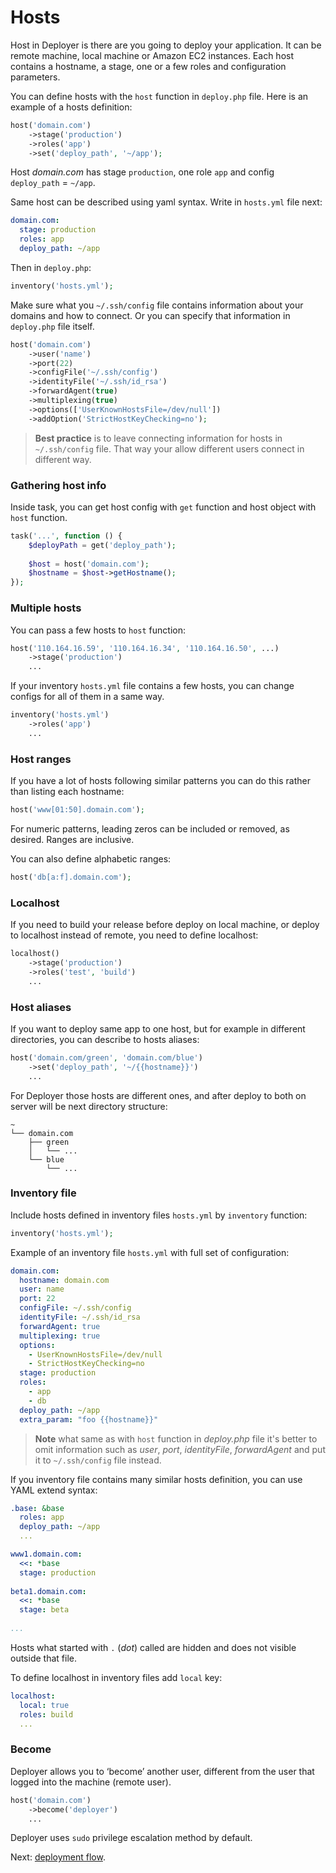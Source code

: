 # Hosts

Host in Deployer is there are you going to deploy your application. It can be remote machine, local machine or Amazon EC2 instances.
Each host contains a hostname, a stage, one or a few roles and configuration parameters. 

You can define hosts with the `host` function in `deploy.php` file. Here is an example of a hosts definition:

~~~php
host('domain.com')
    ->stage('production')
    ->roles('app')
    ->set('deploy_path', '~/app');
~~~

Host *domain.com* has stage `production`, one role `app` and config `deploy_path` = `~/app`.

Same host can be described using yaml syntax. Write in `hosts.yml` file next:

~~~yaml
domain.com:
  stage: production
  roles: app
  deploy_path: ~/app
~~~

Then in `deploy.php`:

~~~php
inventory('hosts.yml');
~~~

Make sure what you `~/.ssh/config` file contains information about your domains and how to connect.
Or you can specify that information in `deploy.php` file itself.

~~~php
host('domain.com')
    ->user('name')
    ->port(22)
    ->configFile('~/.ssh/config')
    ->identityFile('~/.ssh/id_rsa')
    ->forwardAgent(true)
    ->multiplexing(true)
    ->options(['UserKnownHostsFile=/dev/null'])
    ->addOption('StrictHostKeyChecking=no');
~~~

> **Best practice** is to leave connecting information for hosts in `~/.ssh/config` file.
> That way your allow different users connect in different way.

### Gathering host info

Inside task, you can get host config with `get` function and host object with `host` function.

~~~php
task('...', function () {
    $deployPath = get('deploy_path');
    
    $host = host('domain.com');
    $hostname = $host->getHostname();
});
~~~

### Multiple hosts

You can pass a few hosts to `host` function:

~~~php
host('110.164.16.59', '110.164.16.34', '110.164.16.50', ...)
    ->stage('production')
    ...
~~~

If your inventory `hosts.yml` file contains a few hosts, you can change configs for all of them in a same way.

~~~php
inventory('hosts.yml')
    ->roles('app')
    ...
~~~

### Host ranges

If you have a lot of hosts following similar patterns you can do this rather than listing each hostname:

~~~php
host('www[01:50].domain.com');
~~~

For numeric patterns, leading zeros can be included or removed, as desired. Ranges are inclusive. 

You can also define alphabetic ranges:

~~~php
host('db[a:f].domain.com');
~~~

### Localhost

If you need to build your release before deploy on local machine, or deploy to localhost instead of remote,
you need to define localhost:

~~~php
localhost()
    ->stage('production')
    ->roles('test', 'build')
    ...
~~~

### Host aliases

If you want to deploy same app to one host, but for example in different directories, you can describe to hosts aliases:

~~~php
host('domain.com/green', 'domain.com/blue')
    ->set('deploy_path', '~/{{hostname}}')
    ...
~~~

For Deployer those hosts are different ones, and after deploy to both on server will be next directory structure:

~~~
~
└── domain.com
    ├── green
    │   └── ...
    └── blue
        └── ...
~~~

### Inventory file

Include hosts defined in inventory files `hosts.yml` by `inventory` function:

~~~php
inventory('hosts.yml');
~~~

Example of an inventory file `hosts.yml` with full set of configuration:

~~~yaml
domain.com:
  hostname: domain.com
  user: name
  port: 22
  configFile: ~/.ssh/config
  identityFile: ~/.ssh/id_rsa
  forwardAgent: true
  multiplexing: true
  options:
    - UserKnownHostsFile=/dev/null
    - StrictHostKeyChecking=no
  stage: production
  roles:
    - app
    - db
  deploy_path: ~/app
  extra_param: "foo {{hostname}}"
~~~

> **Note** what same as with `host` function in *deploy.php* file it's better to omit information such as 
> *user*, *port*, *identityFile*, *forwardAgent* and put it to `~/.ssh/config` file instead.

If you inventory file contains many similar hosts definition, you can use YAML extend syntax:

~~~yaml
.base: &base
  roles: app
  deploy_path: ~/app
  ...

www1.domain.com:
  <<: *base
  stage: production
  
beta1.domain.com:
  <<: *base
  stage: beta
    
...
~~~

Hosts what started with `.` (*dot*) called are hidden and does not visible outside that file.
 
To define localhost in inventory files add `local` key:

~~~yaml
localhost:
  local: true
  roles: build
  ...
~~~

### Become

Deployer allows you to ‘become’ another user, different from the user that logged into the machine (remote user).

~~~php
host('domain.com')
    ->become('deployer')
    ...
~~~

Deployer uses `sudo` privilege escalation method by default.

Next: [deployment flow](flow.md).
